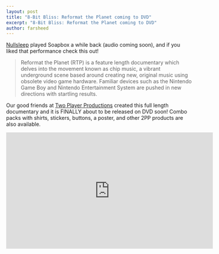 ```yaml
---
layout: post
title: "8-Bit Bliss: Reformat the Planet coming to DVD"
excerpt: "8-Bit Bliss: Reformat the Planet coming to DVD"
author: farsheed
---
```


[Nullsleep](http://www.nullsleep.com/) played Soapbox a while back (audio coming soon), and if you liked that performance check this out!

> Reformat the Planet (RTP) is a feature length documentary which delves into the movement known as chip music, a vibrant underground scene based around creating new, original music using obsolete video game hardware. Familiar devices such as the Nintendo Game Boy and Nintendo Entertainment System are pushed in new directions with startling results.

Our good friends at [Two Player Productions](http://www.2playerproductions.com/) created this full length documentary and it is FINALLY about to be released on DVD soon! Combo packs with shirts, stickers, buttons, a poster, and other 2PP products are also available.

<iframe width="560" height="315" src="https://www.youtube.com/embed/QqY-L4e79M8" frameborder="0" allow="autoplay; encrypted-media" allowfullscreen></iframe>